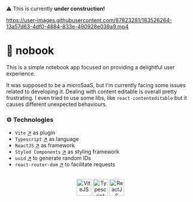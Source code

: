 ⚠️ This is currently **under construction!**

https://user-images.githubusercontent.com/87823281/183526264-13a57d63-4df0-4884-833e-490928e039a9.mp4

# 📖 ️nobook

This is a simple notebook app focused on providing a delightful user experience.

It was supposed to be a microSaaS, but I'm currently facing some issues related to developing it. Dealing with content editable is overall pretty frustrating. I even tried to use some libs, like `react-contenteditable` but it causes different unexpected behaviours.

### ⚙️ Technologies

- `Vite` [↗](https://vitejs.dev/) as plugin
- `Typescript` [↗](https://www.typescriptlang.org/) as language
- `ReactJS` [↗](https://reactjs.org/) as framework
- `Styled Components` [↗](https://styled-components.com/) as styling framework
- `uuid` [↗](https://v5.reactrouter.com/) to generate random IDs
- `react-router-dom` [↗](https://v5.reactrouter.com/) to facilitate requests

<div style="display: inline_block" align="center"><br>
  <a href="https://vitejs.dev/" target="_blank">
      <img align="center" title="ViteJS" alt="ViteJS" height="45" width="40" src="https://user-images.githubusercontent.com/87823281/182053707-047fc95d-6891-427b-9a98-065b20a25a30.svg"></a>
<a href="https://www.typescriptlang.org/" target="_blank">
  <img align="center" title="Typescript" alt="Typescript" height="45" width="40" src="https://user-images.githubusercontent.com/87823281/181045174-aeefe104-3966-491c-8d95-23f43050dbd0.svg"></a>
    <a href="https://reactjs.org/" target="_blank">
  <img align="center" title="ReactJS" alt="ReactJS" height="45" width="40" src="https://user-images.githubusercontent.com/87823281/181045172-a17b3a91-5442-4487-927e-0bd2920458b0.svg"></a>
</div>

